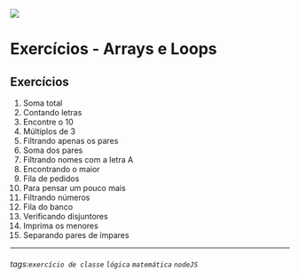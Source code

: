 ![](https://i.imgur.com/xG74tOh.png)

# Exercícios - Arrays e Loops

## Exercícios

1. Soma total
2. Contando letras
3. Encontre o 10
4. Múltiplos de 3
5. Filtrando apenas os pares
6. Soma dos pares
7. Filtrando nomes com a letra A
8. Encontrando o maior
9. Fila de pedidos
10. Para pensar um pouco mais
11. Filtrando números
12. Fila do banco
13. Verificando disjuntores
14. Imprima os menores
15. Separando pares de ímpares

---

###### tags:`exercício de classe` `lógica` `matemática` `nodeJS`
